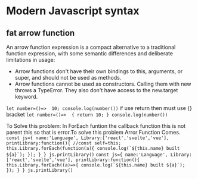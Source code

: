 # Modern Javascript syntax

## fat arrow function
An arrow function expression is a compact alternative to a traditional function expression, with some semantic differences and deliberate limitations in usage:
- Arrow functions don't have their own bindings to this, arguments, or super, and should not be used as methods.
- Arrow functions cannot be used as constructors. Calling them with new throws a TypeError. They also don't have access to the new.target keyword.
 
 ``
 let number=()=>  10;
console.log(number())
 ``
if use return then must use {} bracket
 ``
 let number=()=>  {
  return 10;
}
console.log(number())
 ``

 To Solve this problem:
 In ForEach funtion the callback function this is not parent this so that is error.To solve this problem Arror Function Comes.
 ``
 const js={
    name:'Language',
    Library:['react','svelte','vue'],
    printLibrary:function(){
    //const self=this;
        this.Library.forEach(function(a){
            console.log(`${this.name} built ${a}`);
        });
    }
}
js.printLibrary()
 ``
 ``
 const js={
    name:'Language',
    Library:['react','svelte','vue'],
    printLibrary:function(){
        this.Library.forEach((a)=>{
            console.log(`${this.name} built ${a}`);
        });
    }
}
js.printLibrary()
 ``
